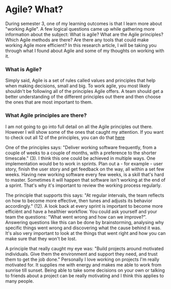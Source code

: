 # Agile? What?
During semester 3, one of my learning outcomes is that I learn more about "working Agile". A few logical questions came up while gathering more information about the subject: What is agile? What are the Agile principles? Which Agile methods are there? Are there any tools that could make working Agile more efficient? In this research article, I will be taking you through what I found about Agile and some of my thoughts on working with it.

### What is Agile?
Simply said, Agile is a set of rules called values and principles that help when making decisions, small and big. To work agile, you most likely shouldn't be following all of the principles Agile offers. A team should get a better understanding of the different principles out there and then choose the ones that are most important to them.

### What Agile principles are there?
I am not going to go into full detail on all the Agile principles out there. However I will show some of the ones that caught my attention. If you want to check out all 12 of the principles, you can do that [here](https://www.productplan.com/glossary/agile-principles/) 

One of the principles says: "Deliver working software frequently, from a couple of weeks to a couple of months, with a preference to the shorter timescale." (3). I think this one could be achieved in multiple ways. One implementation would be to work in sprints. Plan out a - for example - user story, finish the user story and get feedback on the way, all within a set few weeks. Having new working software every few weeks, is a skill that's hard to master. Sometimes it will happen that software isn't working at the end of a sprint. That's why it's important to review the working process regularly. 

The principle that supports this says: "At regular intervals, the team reflects on how to become more effective, then tunes and adjusts its behavior accordingly." (12). A look back at every sprint is important to become more efficiënt and have a healthier workflow. You could ask yourself and your team the questions: "What went wrong and how can we improve?". Answering questions like this can be done by brainstorming, analysing why specific things went wrong and discovering what the cause behind it was. It's also very important to look at the things that went right and how you can make sure that they won't be lost.

A principle that really caught my eye was: "Build projects around motivated individuals. Give them the environment and support they need, and trust them to get the job done." Personally I love working on projects I'm really motivated for. It supplies me with energy and makes me able to work from sunrise till sunset. Being able to take some decisions on your own or talking to friends about a project can be really motivating and I think this applies to many people.

